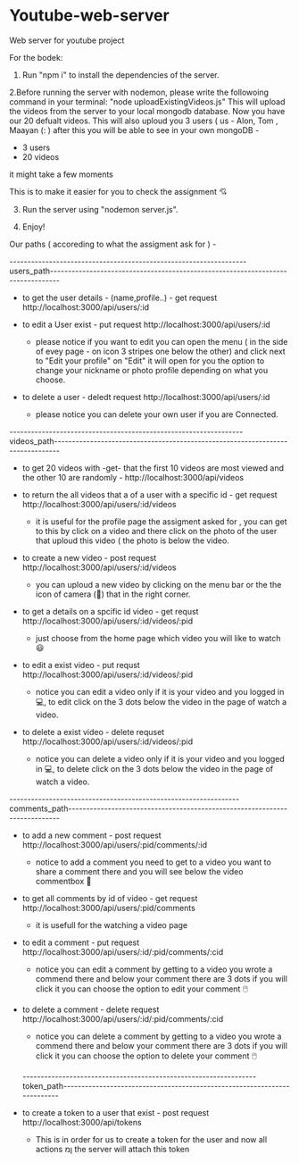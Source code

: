 # Youtube-web-server
Web server for youtube project

For the bodek:
1. Run "npm i" to install the dependencies of the server.

 2.Before running the server with nodemon, please write the followoing command in your terminal:
 "node uploadExistingVideos.js"
 This will upload the videos from the server to your local mongodb database.
 Now you have our 20 defualt videos.
 This will also uploud you 3 users ( us - Alon, Tom , Maayan (: )
 after this you will be able to see in your own mongoDB -
 - 3 users
 -  20 videos
    
 it might take a few moments

This is to make it easier for you to check the assignment 💘

3. Run the server using "nodemon server.js".
   
4. Enjoy!

Our paths ( accoreding to what the assigment ask for ) - 

------------------------------------------------------------------users_path--------------------------------------------------------------------------------

* to get the user details - (name,profile..) - get request
  http://localhost:3000/api/users/:id
  
* to edit a User exist - put request
  http://localhost:3000/api/users/:id

  - please notice if you want to edit you can open the menu ( in the side of evey page - on icon 3 stripes one below the other) and click next to "Edit your profile" on 
    "Edit" it will open for you the option to change your nickname or photo profile depending on what you choose.
    
 * to delete a user - deledt request
   http://localhost:3000/api/users/:id

   - please notice you can delete your own user if you are Connected.
     
-----------------------------------------------------------------videos_path-------------------------------------------------------------------------------

 * to get 20 videos with -get- that the first 10 videos are most viewed and the other 10 are randomly -
  http://localhost:3000/api/videos

 * to return the all videos that a of a user with a specific id - get request
   http://localhost:3000/api/users/:id/videos

   - it is useful for the profile page the assigment asked for , you can get to this by click on a video and there click on the photo of the user that uploud this video ( 
     the photo is below the video.
     
  * to create a new video - post request
    http://localhost:3000/api/users/:id/videos

    - you can uploud a new video by clicking on the menu bar or the the icon of camera (🎥) that in the right corner.

  * to get a details on a spcific id video - get requst
    http://localhost:3000/api/users/:id/videos/:pid

    - just choose from the home page which video you will like to watch 😃

  * to edit a exist video - put requst
    http://localhost:3000/api/users/:id/videos/:pid

    - notice you can edit a video only if it is your video and you logged in 💻,
      to edit click on the 3 dots below the video in the page of watch a video.

   * to delete a exist video - delete requset
     http://localhost:3000/api/users/:id/videos/:pid

      - notice you can delete a video only if it is your video and you logged in 💻,
      to delete click on the 3 dots below the video in the page of watch a video.

----------------------------------------------------------------comments_path---------------------------------------------------------------------------

   * to add a new comment - post request
     http://localhost:3000/api/users/:pid/comments/:id

     - notice to add a comment you need to get to a video you want to share a comment there and you will see below the video commentbox 💬

   * to get all comments by id of video - get request
     http://localhost:3000/api/users/:pid/comments

     - it is usefull for the watching a video page
    

   * to edit a comment - put request
     http://localhost:3000/api/users/:id/:pid/comments/:cid

     - notice you can edit a comment by getting to a video you wrote a commend there and below your comment there are 3 dots if you will click it you can choose the option 
       to edit your comment 🖱️

   * to delete a comment - delete request
      http://localhost:3000/api/users/:id/:pid/comments/:cid
     
     - notice you can delete a comment by getting to a video you wrote a commend there and below your comment there are 3 dots if you will click it you can choose the 
       option to delete your comment 🖱️

     -----------------------------------------------------------------token_path-------------------------------------------------------------------------

   * to create a token to a user that exist - post request
     http://localhost:3000/api/tokens

     - This is in order for us to create a token for the user and now all actions ןמ the server will attach this token

  


